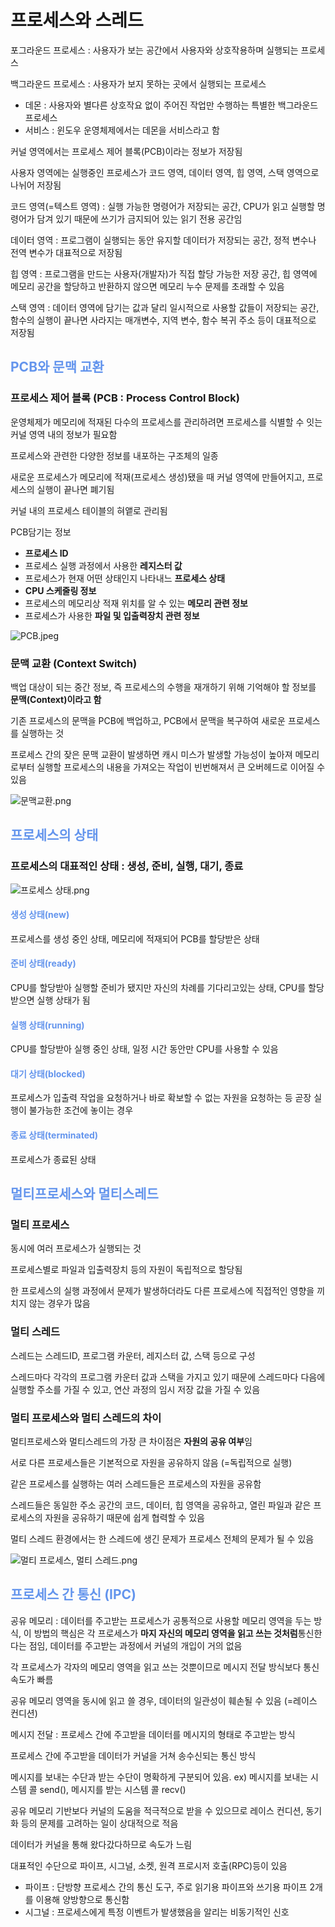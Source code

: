 <h1>프로세스와 스레드</h1>

<p>포그라운드 프로세스 : 사용자가 보는 공간에서 사용자와 상호작용하며 실행되는 프로세스</p>
<p>백그라운드 프로세스 : 사용자가 보지 못하는 곳에서 실행되는 프로세스</p>
<ul>
    <li>데몬 : 사용자와 별다른 상호작요 없이 주어진 작업만 수행하는 특별한 백그라운드 프로세스</li>
    <li>서비스 : 윈도우 운영체제에서는 데몬을 서비스라고 함</li>
</ul>

<p>커널 영역에서는 프로세스 제어 블록(PCB)이라는 정보가 저장됨</p>
<p>사용자 영역에는 실행중인 프로세스가 코드 영역, 데이터 영역, 힙 영역, 스택 영역으로 나뉘어 저장됨</p>

<p>코드 영역(=텍스트 영역) : 실행 가능한 명령어가 저장되는 공간, CPU가 읽고 실행할 명령어가 담겨 있기 때문에 쓰기가 금지되어 있는 읽기 전용 공간임</p>
<p>데이터 영역 : 프로그램이 실행되는 동안 유지할 데이터가 저장되는 공간, 정적 변수나 전역 변수가 대표적으로 저장됨</p>
<p>힙 영역 : 프로그램을 만드는 사용자(개발자)가 직접 할당 가능한 저장 공간, 힙 영역에 메모리 공간을 할당하고 반환하지 않으면 메모리 누수 문제를 초래할 수 있음</p>
<p>스택 영역 : 데이터 영역에 담기는 값과 달리 일시적으로 사용할 값들이 저장되는 공간, 함수의 실행이 끝나면 사라지는 매개변수, 지역 변수, 함수 복귀 주소 등이 대표적으로 저장됨</p>

<h2 style="color: cornflowerblue"> PCB와 문맥 교환</h2>
<h3>프로세스 제어 블록 (PCB : Process Control Block)</h3>
<p>운영체제가 메모리에 적재된 다수의 프로세스를 관리하려면 프로세스를 식별할 수 잇는 커널 영역 내의 정보가 필요함</p>
<p>프로세스와 관련한 다양한 정보를 내포하는 구조체의 일종</p>
<p>새로운 프로세스가 메모리에 적재(프로세스 생성)됐을 때 커널 영역에 만들어지고, 프로세스의 실행이 끝나면 폐기됨</p>
<p>커널 내의 프로세스 테이블의 혀앹로 관리됨</p>
<p>PCB담기는 정보</p>
<ul>
    <li><strong>프로세스 ID</strong></li>
    <li>프로세스 실행 과정에서 사용한 <strong>레지스터 값</strong></li>
    <li>프로세스가 현재 어떤 상태인지 나타내느 <strong>프로세스 상태</strong></li>
    <li><strong>CPU 스케줄링 정보</strong></li>
    <li>프로세스의 메모리상 적재 위치를 알 수 있는 <strong>메모리 관련 정보</strong></li>
    <li>프로세스가 사용한 <strong>파일 및 입출력장치 관련 정보</strong></li>
</ul>

![PCB.jpeg](image%2FPCB.png)

<h3> 문맥 교환 (Context Switch)</h3>
<p>백업 대상이 되는 중간 정보, 즉 프로세스의 수행을 재개하기 위해 기억해야 할 정보를 <strong>문맥(Context)이라고 함</strong></p>
<p>기존 프로세스의 문맥을 PCB에 백업하고, PCB에서 문맥을 복구하여 새로운 프로세스를 실행하는 것</p>
<p>프로세스 간의 잦은 문맥 교환이 발생하면 캐시 미스가 발생할 가능성이 높아져 메모리로부터 실행할 프로세스의 내용을 가져오는 작업이 빈번해져서 큰 오버헤드로 이어질 수 있음</p>

![문맥교환.png](image%2F%EB%AC%B8%EB%A7%A5%EA%B5%90%ED%99%98.png)

<h2 style="color: cornflowerblue"> 프로세스의 상태</h2>
<h3>프로세스의 대표적인 상태 : 생성, 준비, 실행, 대기, 종료</h3>

![프로세스 상태.png](image%2F%ED%94%84%EB%A1%9C%EC%84%B8%EC%8A%A4%20%EC%83%81%ED%83%9C.png)

<h4 style="color: cornflowerblue"> 생성 상태(new)</h4>
<p>프로세스를 생성 중인 상태, 메모리에 적재되어 PCB를 할당받은 상태</p>

<h4 style="color: cornflowerblue"> 준비 상태(ready)</h4>
<p>CPU를 할당받아 실행할 준비가 됐지만 자신의 차례를 기다리고있는 상태, CPU를 할당받으면 실행 상태가 됨</p>

<h4 style="color: cornflowerblue"> 실행 상태(running)</h4>
<p>CPU를 할당받아 실행 중인 상태, 일정 시간 동안만 CPU를 사용할 수 있음</p>

<h4 style="color: cornflowerblue"> 대기 상태(blocked)</h4>
<p>프로세스가 입출력 작업을 요청하거나 바로 확보할 수 없는 자원을 요청하는 등 곧장 실행이 불가능한 조건에 놓이는 경우</p>

<h4 style="color: cornflowerblue"> 종료 상태(terminated)</h4>
<p>프로세스가 종료된 상태</p>

<h2 style="color: cornflowerblue"> 멀티프로세스와 멀티스레드</h2>

<h3> 멀티 프로세스</h3>
<p>동시에 여러 프로세스가 실행되는 것</p>
<p>프로세스별로 파일과 입출력장치 등의 자원이 독립적으로 할당됨</p>
<p>한 프로세스의 실행 과정에서 문제가 발생하더라도 다른 프로세스에 직접적인 영향을 끼치지 않는 경우가 많음</p>

<h3> 멀티 스레드</h3>
<p>스레드는 스레드ID, 프로그램 카운터, 레지스터 값, 스택 등으로 구성</p>
<p>스레드마다 각각의 프로그램 카운터 값과 스택을 가지고 있기 때문에 스레드마다 다음에 실행할 주소를 가질 수 있고, 연산 과정의 임시 저장 값을 가질 수 있음</p>

<h3> 멀티 프로세스와 멀티 스레드의 차이</h3>
<p>멀티프로세스와 멀티스레드의 가장 큰 차이점은 <strong>자원의 공유 여부</strong>임</p>
<p>서로 다른 프로세스들은 기본적으로 자원을 공유하지 않음 (=독립적으로 실행)</p>
<p>같은 프로세스를 실행하는 여러 스레드들은 프로세스의 자원을 공유함</p>
<p>스레드들은 동일한 주소 공간의 코드, 데이터, 힙 영역을 공유하고, 열린 파일과 같은 프로세스의 자원을 공유하기 때문에 쉽게 협력할 수 있음</p>
<p>멀티 스레드 환경에서는 한 스레드에 생긴 문제가 프로세스 전체의 문제가 될 수 있음</p>

![멀티 프로세스, 멀티 스레드.png](image%2F%EB%A9%80%ED%8B%B0%20%ED%94%84%EB%A1%9C%EC%84%B8%EC%8A%A4%2C%20%EB%A9%80%ED%8B%B0%20%EC%8A%A4%EB%A0%88%EB%93%9C.png)

<h2 style="color: cornflowerblue"> 프로세스 간 통신 (IPC)</h2>
<p>공유 메모리 : 데이터를 주고받는 프로세스가 공통적으로 사용할 메모리 영역을 두는 방식, 이 방법의 핵심은 각 프로세스가 <strong>마지 자신의 메모리 영역을 읽고 쓰는 것처럼</strong>통신한다는 점임, 데이터를 주고받는 과정에서 커널의 개입이 거의 없음</p>
<p>각 프로세스가 각자의 메모리 영역을 읽고 쓰는 것뿐이므로 메시지 전달 방식보다 통신 속도가 빠름</p>
<p>공유 메모리 영역을 동시에 읽고 쓸 경우, 데이터의 일관성이 훼손될 수 있음 (=레이스 컨디션)</p>
<p>메시지 전달 : 프로세스 간에 주고받을 데이터를 메시지의 형태로 주고받는 방식</p>
<p>프로세스 간에 주고받을 데이터가 커널을 거쳐 송수신되는 통신 방식</p>
<p>메시지를 보내는 수단과 받는 수단이 명확하게 구분되어 있음. ex) 메시지를 보내는 시스템 콜 send(), 메시지를 받는 시스템 콜 recv()</p>
<p>공유 메모리 기반보다 커널의 도움을 적극적으로 받을 수 있으므로 레이스 컨디션, 동기화 등의 문제를 고려하는 일이 상대적으로 적음</p>
<p>데이터가 커널을 통해 왔다갔다하므로 속도가 느림</p>
<p>대표적인 수단으로 파이프, 시그널, 소켓, 원격 프로시저 호출(RPC)등이 있음</p>
<ul>
    <li>파이프 : 단방향 프로세스 간의 통신 도구, 주로 읽기용 파이프와 쓰기용 파이프 2개를 이용해 양방향으로 통신함</li>
    <li>시그널 : 프로세스에게 특정 이벤트가 발생했음을 알리는 비동기적인 신호</li>
</ul>